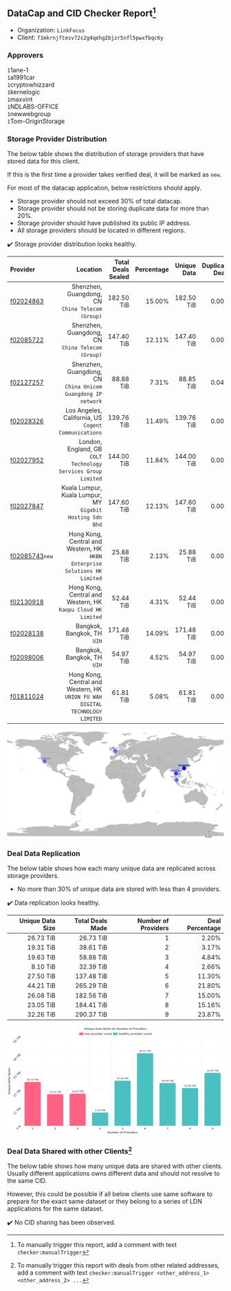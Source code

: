 ## DataCap and CID Checker Report[^1]
 - Organization: `LinkFocus`
 - Client: `f1mkrnjftesv72s2g4qehg2bjzr5nfl5pwxfbqc6y`
### Approvers
`1`1ane-1<br/>`1`a1991car<br/>`1`cryptowhizzard<br/>`1`kernelogic<br/>`1`maxvint<br/>`1`NDLABS-OFFICE<br/>`1`newwebgroup<br/>`1`Tom-OriginStorage

### Storage Provider Distribution
The below table shows the distribution of storage providers that have stored data for this client.

If this is the first time a provider takes verified deal, it will be marked as `new`.

For most of the datacap application, below restrictions should apply.
 - Storage provider should not exceed 30% of total datacap.
 - Storage provider should not be storing duplicate data for more than 20%.
 - Storage provider should have published its public IP address.
 - All storage providers should be located in different regions.

✔️ Storage provider distribution looks healthy.

| Provider                                                    |                                                                         Location | Total Deals Sealed | Percentage | Unique Data | Duplicate Deals |
| :---------------------------------------------------------- | -------------------------------------------------------------------------------: | -----------------: | ---------: | ----------: | --------------: |
| [f02024863](https://filfox.info/en/address/f02024863)       |                              Shenzhen, Guangdong, CN<br/>`China Telecom (Group)` |         182.50 TiB |     15.00% |  182.50 TiB |           0.00% |
| [f02085722](https://filfox.info/en/address/f02085722)       |                              Shenzhen, Guangdong, CN<br/>`China Telecom (Group)` |         147.40 TiB |     12.11% |  147.40 TiB |           0.00% |
| [f02127257](https://filfox.info/en/address/f02127257)       |                  Shenzhen, Guangdong, CN<br/>`China Unicom Guangdong IP network` |          88.88 TiB |      7.31% |   88.85 TiB |           0.04% |
| [f02028326](https://filfox.info/en/address/f02028326)       |                          Los Angeles, California, US<br/>`Cogent Communications` |         139.76 TiB |     11.49% |  139.76 TiB |           0.00% |
| [f02027952](https://filfox.info/en/address/f02027952)       |                 London, England, GB<br/>`COLT Technology Services Group Limited` |         144.00 TiB |     11.84% |  144.00 TiB |           0.00% |
| [f02027847](https://filfox.info/en/address/f02027847)       |                     Kuala Lumpur, Kuala Lumpur, MY<br/>`Gigabit Hosting Sdn Bhd` |         147.60 TiB |     12.13% |  147.60 TiB |           0.00% |
| [f02085743](https://filfox.info/en/address/f02085743)`new`  |    Hong Kong, Central and Western, HK<br/>`HKBN Enterprise Solutions HK Limited` |          25.88 TiB |      2.13% |   25.88 TiB |           0.00% |
| [f02130918](https://filfox.info/en/address/f02130918)       |                  Hong Kong, Central and Western, HK<br/>`Kaopu Cloud HK Limited` |          52.44 TiB |      4.31% |   52.44 TiB |           0.00% |
| [f02028138](https://filfox.info/en/address/f02028138)       |                                                   Bangkok, Bangkok, TH<br/>`UIH` |         171.48 TiB |     14.09% |  171.48 TiB |           0.00% |
| [f02098006](https://filfox.info/en/address/f02098006)       |                                                   Bangkok, Bangkok, TH<br/>`UIH` |          54.97 TiB |      4.52% |   54.97 TiB |           0.00% |
| [f01811024](https://filfox.info/en/address/f01811024)       | Hong Kong, Central and Western, HK<br/>`UNION FU WAH DIGITAL TECHNOLOGY LIMITED` |          61.81 TiB |      5.08% |   61.81 TiB |           0.00% |

<img src="https://raw.githubusercontent.com/data-preservation-programs/filplus-checker-assets/main/filecoin-project/filecoin-plus-large-datasets/issues/1171/1683695819631.png"/>

### Deal Data Replication
The below table shows how each many unique data are replicated across storage providers.

- No more than 30% of unique data are stored with less than 4 providers.

✔️ Data replication looks healthy.

| Unique Data Size | Total Deals Made | Number of Providers | Deal Percentage |
| ---------------: | ---------------: | ------------------: | --------------: |
|        26.73 TiB |        26.73 TiB |                   1 |           2.20% |
|        19.31 TiB |        38.61 TiB |                   2 |           3.17% |
|        19.63 TiB |        58.88 TiB |                   3 |           4.84% |
|         8.10 TiB |        32.39 TiB |                   4 |           2.66% |
|        27.50 TiB |       137.48 TiB |                   5 |          11.30% |
|        44.21 TiB |       265.29 TiB |                   6 |          21.80% |
|        26.08 TiB |       182.56 TiB |                   7 |          15.00% |
|        23.05 TiB |       184.41 TiB |                   8 |          15.16% |
|        32.26 TiB |       290.37 TiB |                   9 |          23.87% |

<img src="https://raw.githubusercontent.com/data-preservation-programs/filplus-checker-assets/main/filecoin-project/filecoin-plus-large-datasets/issues/1171/1683695820376.png"/>

### Deal Data Shared with other Clients[^3]
The below table shows how many unique data are shared with other clients.
Usually different applications owns different data and should not resolve to the same CID.

However, this could be possible if all below clients use same software to prepare for the exact same dataset or they belong to a series of LDN applications for the same dataset.

✔️ No CID sharing has been observed.

[^1]: To manually trigger this report, add a comment with text `checker:manualTrigger`

[^2]: Deals from those addresses are combined into this report as they are specified with `checker:manualTrigger`

[^3]: To manually trigger this report with deals from other related addresses, add a comment with text `checker:manualTrigger <other_address_1> <other_address_2> ...`
